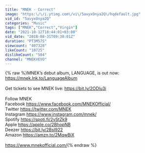 ```yaml
---
title: "MNEK - Correct"
image: "https:\/\/i.ytimg.com\/vi\/5avyxOnya2Q\/hqdefault.jpg"
vid_id: "5avyxOnya2Q"
categories: "Music"
tags: ["MNEK","Correct","Virgin"]
date: "2021-10-12T18:44:01+03:00"
vid_date: "2018-08-31T09:30:01Z"
duration: "PT3M57S"
viewcount: "407328"
likeCount: "10725"
dislikeCount: "504"
channel: "MNEKVEVO"
---
```

{% raw %}MNEK’s debut album, LANGUAGE, is out now: <a rel="nofollow" target="blank" href="https://mnek.lnk.to/LanguageAlbum">https://mnek.lnk.to/LanguageAlbum</a><br /> <br />Get tickets to see MNEK live: <a rel="nofollow" target="blank" href="https://bit.ly/2ODlu3i">https://bit.ly/2ODlu3i</a><br /> <br />Follow MNEK<br />Facebook <a rel="nofollow" target="blank" href="https://www.facebook.com/MNEKOfficial/">https://www.facebook.com/MNEKOfficial/</a><br />Twitter <a rel="nofollow" target="blank" href="https://twitter.com/MNEK">https://twitter.com/MNEK</a><br />Instagram <a rel="nofollow" target="blank" href="https://www.instagram.com/mnek/">https://www.instagram.com/mnek/</a><br />Spotify <a rel="nofollow" target="blank" href="https://spoti.fi/2vStZk9">https://spoti.fi/2vStZk9</a><br />Apple <a rel="nofollow" target="blank" href="https://apple.co/2BhopNB">https://apple.co/2BhopNB</a><br />Deezer <a rel="nofollow" target="blank" href="https://bit.ly/2Bsl922">https://bit.ly/2Bsl922</a><br />Amazon <a rel="nofollow" target="blank" href="https://amzn.to/2MqwBiX">https://amzn.to/2MqwBiX</a><br /> <br /><a rel="nofollow" target="blank" href="https://www.mnekofficial.com/">https://www.mnekofficial.com/</a>{% endraw %}
